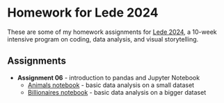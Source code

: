 # Homework for Lede 2024

These are some of my homework assignments for [Lede 2024](https://ledeprogram.com), a 10-week intensive program on coding, data analysis, and visual storytelling.

## Assignments

* **Assignment 06** - introduction to pandas and Jupyter Notebook
    * [Animals notebook](01-animals.ipynb) - basic data analysis on a small dataset
    * [Billionaires notebook](02-billionaires.ipynb) - basic data analysis on a bigger dataset
